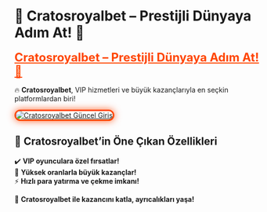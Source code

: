 # 👑 Cratosroyalbet – Prestijli Dünyaya Adım At! 💎  

<a href="https://cutt.ly/CratosLink" title="Cratosroyalbet Güncel Giriş" style="color: #ff4500; font-size: 24px; font-weight: bold;">Cratosroyalbet – Prestijli Dünyaya Adım At! 💎</a>  

🔥 **Cratosroyalbet**, VIP hizmetleri ve büyük kazançlarıyla en seçkin platformlardan biri!  

<a href="https://cutt.ly/CratosLink" title="Cratosroyalbet Güncel Giriş">  
<img src="https://i.ibb.co/BtMhhf6/g-venligiris.jpg" alt="Cratosroyalbet Güncel Giriş" style="max-width: 100%; border: 3px solid #ff4500; border-radius: 15px; box-shadow: 0px 0px 15px rgba(255, 69, 0, 0.8);">  
</a>  

## 🚀 Cratosroyalbet’in Öne Çıkan Özellikleri  
✔️ **VIP oyunculara özel fırsatlar!**  
🎁 **Yüksek oranlarla büyük kazançlar!**  
⚡ **Hızlı para yatırma ve çekme imkanı!**  

💎 **Cratosroyalbet ile kazancını katla, ayrıcalıkları yaşa!**
